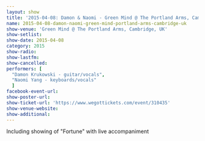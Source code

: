 ```yaml
---
layout: show
title: '2015-04-08: Damon & Naomi - Green Mind @ The Portland Arms, Cambridge, UK'
name: 2015-04-08-damon-naomi-green-mind-portland-arms-cambridge-uk
show-venue: 'Green Mind @ The Portland Arms, Cambridge, UK'
show-setlist: 
show-date: 2015-04-08
category: 2015
show-radio: 
show-lastfm: 
show-cancelled: 
performers: [
  "Damon Krukowski - guitar/vocals",
  "Naomi Yang - keyboards/vocals"
  ]
facebook-event-url: 
show-poster-url: 
show-ticket-url: 'https://www.wegottickets.com/event/310435'
show-venue-website: 
show-additional: 
---
```

Including showing of "Fortune" with live accompaniment